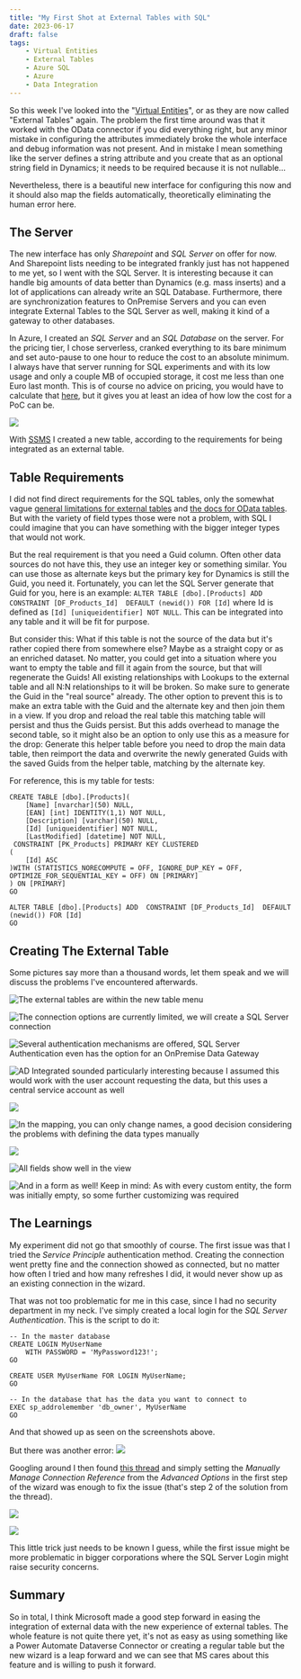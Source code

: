 ```yaml
---
title: "My First Shot at External Tables with SQL"
date: 2023-06-17
draft: false
tags: 
    - Virtual Entities
    - External Tables 
    - Azure SQL
    - Azure
    - Data Integration
---
```


So this week I've looked into the "[Virtual Entities](https://learn.microsoft.com/en-us/dynamics365/customerengagement/on-premises/customize/create-edit-virtual-entities?view=op-9-1)", or as they are now called "External Tables" again. The problem the first time around was that it worked with the OData connector if you did everything right, but any minor mistake in configuring the attributes immediately broke the whole interface and debug information was not present. And in mistake I mean something like the server defines a string attribute and you create that as an optional string field in Dynamics; it needs to be required because it is not nullable...

Nevertheless, there is a beautiful new interface for configuring this now and it should also map the fields automatically, theoretically eliminating the human error here.

## The Server
The new interface has only _Sharepoint_ and _SQL Server_ on offer for now. And Sharepoint lists needing to be integrated frankly just has not happened to me yet, so I went with the SQL Server. It is interesting because it can handle big amounts of data better than Dynamics (e.g. mass inserts) and a lot of applications can already write an SQL Database. Furthermore, there are synchronization features to OnPremise Servers and you can even integrate External Tables to the SQL Server as well, making it kind of a gateway to other databases.

In Azure, I created an _SQL Server_ and an _SQL Database_ on the server. For the pricing tier, I chose serverless, cranked everything to its bare minimum and set auto-pause to one hour to reduce the cost to an absolute minimum. I always have that server running for SQL experiments and with its low usage and only a couple MB of occupied storage, it cost me less than one Euro last month. This is of course no advice on pricing, you would have to calculate that [here](https://azure.microsoft.com/de-de/pricing/details/azure-sql-database/single/), but it gives you at least an idea of how low the cost for a PoC can be.

![](AzureConfig.png)

With [SSMS](https://learn.microsoft.com/en-us/sql/ssms/download-sql-server-management-studio-ssms?view=sql-server-ver16) I created a new table, according to the requirements for being integrated as an external table.

## Table Requirements
I did not find direct requirements for the SQL tables, only the somewhat vague [general limitations for external tables](https://learn.microsoft.com/en-us/power-apps/developer/data-platform/virtual-entities/get-started-ve#limitations-of-virtual-tables) and [the docs for OData tables](https://learn.microsoft.com/en-us/dynamics365/customerengagement/on-premises/customize/virtual-entity-odata-provider-requirements?view=op-9-1). But with the variety of field types those were not a problem, with SQL I could imagine that you can have something with the bigger integer types that would not work. 

But the real requirement is that you need a Guid column. Often other data sources do not have this, they use an integer key or something similar. You can use those as alternate keys but the primary key for Dynamics is still the Guid, you need it. Fortunately, you can let the SQL Server generate that Guid for you, here is an example: `ALTER TABLE [dbo].[Products] ADD  CONSTRAINT [DF_Products_Id]  DEFAULT (newid()) FOR [Id]` where Id is defined as `[Id] [uniqueidentifier] NOT NULL`. This can be integrated into any table and it will be fit for purpose.

But consider this: What if this table is not the source of the data but it's rather copied there from somewhere else? Maybe as a straight copy or as an enriched dataset. No matter, you could get into a situation where you want to empty the table and fill it again from the source, but that will regenerate the Guids! All existing relationships with Lookups to the external table and all N:N relationships to it will be broken. So make sure to generate the Guid in the "real source" already. The other option to prevent this is to make an extra table with the Guid and the alternate key and then join them in a view. If you drop and reload the real table this matching table will persist and thus the Guids persist. But this adds overhead to manage the second table, so it might also be an option to only use this as a measure for the drop: Generate this helper table before you need to drop the main data table, then reimport the data and overwrite the newly generated Guids with the saved Guids from the helper table, matching by the alternate key. 

For reference, this is my table for tests:
```
CREATE TABLE [dbo].[Products](
	[Name] [nvarchar](50) NULL,
	[EAN] [int] IDENTITY(1,1) NOT NULL,
	[Description] [varchar](50) NULL,
	[Id] [uniqueidentifier] NOT NULL,
	[LastModified] [datetime] NOT NULL,
 CONSTRAINT [PK_Products] PRIMARY KEY CLUSTERED 
(
	[Id] ASC
)WITH (STATISTICS_NORECOMPUTE = OFF, IGNORE_DUP_KEY = OFF, OPTIMIZE_FOR_SEQUENTIAL_KEY = OFF) ON [PRIMARY]
) ON [PRIMARY]
GO

ALTER TABLE [dbo].[Products] ADD  CONSTRAINT [DF_Products_Id]  DEFAULT (newid()) FOR [Id]
GO
```

## Creating The External Table
Some pictures say more than a thousand words, let them speak and we will discuss the problems I've encountered afterwards.

![The external tables are within the new table menu](NewButton.png)

![The connection options are currently limited, we will create a SQL Server connection](NewScreen.png)

![Several authentication mechanisms are offered, _SQL Server Authentication_ even has the option for an _OnPremise Data Gateway_](AuthenticationMechanisms.png)

![AD Integrated sounded particularly interesting because I assumed this would work with the user account requesting the data, but this uses a central service account as well](ADIntegrated.png)

![](Tables.png)

![In the mapping, you can only change names, a good decision considering the problems with defining the data types manually](Mapping.png)

![](Summary.png)

![All fields show well in the view](View.png)

![And in a form as well! Keep in mind: As with every custom entity, the form was initially empty, so some further customizing was required](Form.png)

## The Learnings
My experiment did not go that smoothly of course. The first issue was that I tried the _Service Principle_ authentication method. Creating the connection went pretty fine and the connection showed as connected, but no matter how often I tried and how many refreshes I did, it would never show up as an existing connection in the wizard. 

That was not too problematic for me in this case, since I had no security department in my neck. I've simply created a local login for the _SQL Server Authentication_. This is the script to do it:
```
-- In the master database
CREATE LOGIN MyUserName   
    WITH PASSWORD = 'MyPassword123!';  
GO  

CREATE USER MyUserName FOR LOGIN MyUserName;  
GO  

-- In the database that has the data you want to connect to
EXEC sp_addrolemember 'db_owner', MyUserName
GO
```

And that showed up as seen on the screenshots above.

But there was another error:
![](Error.png)

Googling around I then found [this thread](https://powerusers.microsoft.com/t5/Building-Power-Apps/Server-doesn-t-exist-for-external-table/td-p/2095631) and simply setting the _Manually Manage Connection Reference_ from the _Advanced Options_ in the first step of the wizard was enough to fix the issue (that's step 2 of the solution from the thread).

![](ManualConnRef.png)

![](ConnRefWizard.png)


This little trick just needs to be known I guess, while the first issue might be more problematic in bigger corporations where the SQL Server Login might raise security concerns. 

## Summary
So in total, I think Microsoft made a good step forward in easing the integration of external data with the new experience of external tables. The whole feature is not quite there yet, it's not as easy as using something like a Power Automate Dataverse Connector or creating a regular table but the new wizard is a leap forward and we can see that MS cares about this feature and is willing to push it forward. 
